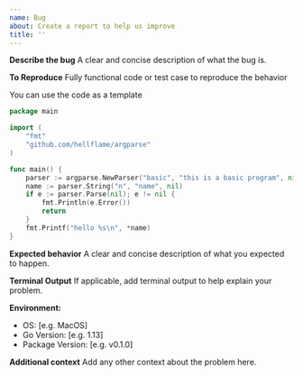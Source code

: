 ```yaml
---
name: Bug
about: Create a report to help us improve
title: ''
---
```


**Describe the bug**
A clear and concise description of what the bug is.

**To Reproduce**
Fully functional code or test case to reproduce the behavior

You can use the code as a template

```go
package main

import (
    "fmt"
    "github.com/hellflame/argparse"
)

func main() {
    parser := argparse.NewParser("basic", "this is a basic program", nil)
    name := parser.String("n", "name", nil)
    if e := parser.Parse(nil); e != nil {
        fmt.Println(e.Error())
        return
    }
    fmt.Printf("hello %s\n", *name)
}
```

**Expected behavior**
A clear and concise description of what you expected to happen.

**Terminal Output**
If applicable, add terminal output to help explain your problem.

**Environment:**

 - OS: [e.g. MacOS]
 - Go Version: [e.g. 1.13]
 - Package Version: [e.g. v0.1.0]

**Additional context**
Add any other context about the problem here.

